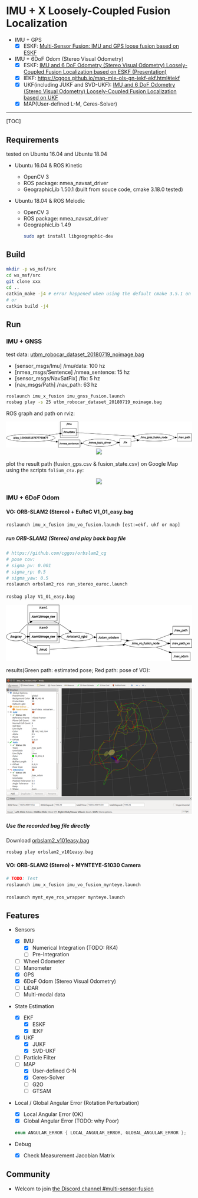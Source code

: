 # IMU + X Loosely-Coupled Fusion Localization

* IMU + GPS
  - [x] ESKF: [Multi-Sensor Fusion: IMU and GPS loose fusion based on ESKF](https://cggos.github.io/sensorfusion-imu-gnss.html)

* IMU + 6DoF Odom (Stereo Visual Odometry)
  - [x] ESKF: [IMU and 6 DoF Odometry (Stereo Visual Odometry) Loosely-Coupled Fusion Localization based on ESKF (Presentation)](https://www.researchgate.net/publication/353330937_IMU_and_6_DoF_Odometry_Stereo_Visual_Odometry_Loosely-Coupled_Fusion_Localization_based_on_ESKF)
  - [x] IEKF: https://cggos.github.io/map-mle-ols-gn-iekf-ekf.html#iekf
  - [x] UKF(including JUKF and SVD-UKF): [IMU and 6 DoF Odometry (Stereo Visual Odometry) Loosely-Coupled Fusion Localization based on UKF](https://www.researchgate.net/publication/358891263_IMU_and_6_DoF_Odometry_Stereo_Visual_Odometry_Loosely-Coupled_Fusion_Localization_based_on_UKF)
  - [x] MAP(User-defined L-M, Ceres-Solver)

-----

[TOC]

## Requirements

tested on Ubuntu 16.04 and Ubuntu 18.04

* Ubuntu 16.04 & ROS Kinetic

  * OpenCV 3
  * ROS package: nmea_navsat_driver
  * GeographicLib 1.50.1 (built from souce code, cmake 3.18.0 tested)


* Ubuntu 18.04 & ROS Melodic

  * OpenCV 3
  * ROS package: nmea_navsat_driver
  * GeographicLib 1.49
    ```sh
    sudo apt install libgeographic-dev
    ```

## Build

```sh
mkdir -p ws_msf/src
cd ws_msf/src
git clone xxx
cd ..
catkin_make -j4 # error happened when using the default cmake 3.5.1 on Ubuntu 16.04, upgrade it
# or
catkin build -j4
```

## Run

### IMU + GNSS

test data: [utbm_robocar_dataset_20180719_noimage.bag](https://lcas.lincoln.ac.uk/owncloud/index.php/s/KfItDFgwwis5Xrk)

* [sensor_msgs/Imu] /imu/data: 100 hz
* [nmea_msgs/Sentence] /nmea_sentence: 15 hz
* [sensor_msgs/NavSatFix] /fix: 5 hz
* [nav_msgs/Path] /nav_path: 63 hz

```sh
roslaunch imu_x_fusion imu_gnss_fusion.launch
rosbag play -s 25 utbm_robocar_dataset_20180719_noimage.bag
```

ROS graph and path on rviz:

<p align="center">
  <img src="imgs/rosgraph_imu_gnss.jpg"/>
  <img src="imgs/run_imu_gnss_fusion.jpg"/>
</p>

plot the result path (fusion_gps.csv & fusion_state.csv) on Google Map using the scripts `folium_csv.py`:

<p align="center">
  <img src="imgs/google_map.jpg"/>
</p>

### IMU + 6DoF Odom

#### VO: ORB-SLAM2 (Stereo) + EuRoC V1_01_easy.bag

```sh
roslaunch imu_x_fusion imu_vo_fusion.launch [est:=ekf, ukf or map]
```

##### run ORB-SLAM2 (Stereo) and play back bag file

```sh
# https://github.com/cggos/orbslam2_cg
# pose cov:
# sigma_pv: 0.001
# sigma_rp: 0.5
# sigma_yaw: 0.5
roslaunch orbslam2_ros run_stereo_euroc.launch

rosbag play V1_01_easy.bag
```

<p align="center">
  <img src="imgs/rosgraph_imu_vo.png"/>
</p>

results(Green path: estimated pose; Red path: pose of VO):

<p align="center">
  <img src="imgs/run_imu_vo_fusion.png"/>
</p>

##### Use the recorded bag file directly

Download [orbslam2_v101easy.bag](http://gofile.me/5lGth/wYejg2zlD)

```sh
rosbag play orbslam2_v101easy.bag
```

#### VO: ORB-SLAM2 (Stereo) + MYNTEYE-S1030 Camera

```sh
# TODO: Test
roslaunch imu_x_fusion imu_vo_fusion_mynteye.launch

roslaunch mynt_eye_ros_wrapper mynteye.launch
```

## Features

* Sensors
  - [x] IMU
    - [x] Numerical Integration (TODO: RK4) 
    - [ ] Pre-Integration
  - [ ] Wheel Odometer
  - [ ] Manometer
  - [x] GPS
  - [x] 6DoF Odom (Stereo Visual Odometry)
  - [ ] LiDAR
  - [ ] Multi-modal data

* State Estimation
  - [x] EKF
    - [x] ESKF
    - [x] IEKF
  - [x] UKF
    - [x] JUKF
    - [x] SVD-UKF
  - [ ] Particle Filter
  - [ ] MAP
    - [x] User-defined G-N
    - [x] Ceres-Solver
    - [ ] G2O
    - [ ] GTSAM

* Local / Global Angular Error (Rotation Perturbation)
  - [x] Local Angular Error (OK)
  - [x] Global Angular Error (TODO: why Poor)
  ```cpp
  enum ANGULAR_ERROR { LOCAL_ANGULAR_ERROR, GLOBAL_ANGULAR_ERROR };
  ```

* Debug
  - [x] Check Measurement Jacobian Matrix
  
## Community

* Welcom to join [the Discord channel #multi-sensor-fusion](https://discord.gg/2RV2vKmdpa)
